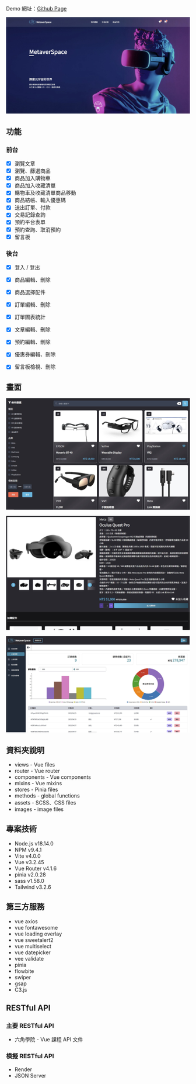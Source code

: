 Demo 網址：[Github Page](https://noname135.github.io/MetaverSpace/)

![專案封面圖](https://github.com/NoName135/MetaverSpace/blob/main/src/images/Readme/HomePage.JPG)

## 功能

### 前台
- [x] 瀏覽文章
- [x] 瀏覽、篩選商品
- [x] 商品加入購物車
- [x] 商品加入收藏清單
- [x] 購物車及收藏清單商品移動
- [x] 商品結帳、輸入優惠碼
- [x] 送出訂單、付款
- [x] 交易記錄查詢
- [x] 預約平台表單
- [x] 預約查詢、取消預約
- [x] 留言板

### 後台
- [x] 登入 / 登出
- [x] 商品編輯、刪除
- [x] 商品選擇配件
- [x] 訂單編輯、刪除
- [x] 訂單圖表統計
- [x] 文章編輯、刪除
- [x] 預約編輯、刪除
- [x] 優惠券編輯、刪除
- [x] 留言板檢視、刪除


## 畫面

![範例圖片 1](https://github.com/NoName135/MetaverSpace/blob/main/src/images/Readme/picture1.JPG)

![範例圖片 2](https://github.com/NoName135/MetaverSpace/blob/main/src/images/Readme/picture2.JPG)

![範例圖片 3](https://github.com/NoName135/MetaverSpace/blob/main/src/images/Readme/picture3.JPG)


## 資料夾說明
- views - Vue files
- router - Vue router
- components - Vue components
- mixins - Vue mixins
- stores - Pinia files
- methods - global functions
- assets - SCSS、CSS files
- images - image files


## 專案技術
- Node.js v18.14.0
- NPM v9.4.1
- Vite v4.0.0
- Vue v3.2.45
- Vue Router v4.1.6
- pinia v2.0.28
- sass v1.58.0
- Tailwind v3.2.6


## 第三方服務
- vue axios
- vue fontawesome
- vue loading overlay
- vue sweetalert2
- vue multiselect
- vue datepicker
- vee validate
- pinia
- flowbite
- swiper
- gsap
- C3.js


## RESTful API

### 主要 RESTful API
- 六角學院 - Vue 課程 API 文件

### 模擬 RESTful API
- Render
- JSON Server
